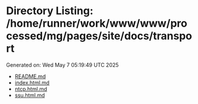 # Directory Listing: /home/runner/work/www/www/processed/mg/pages/site/docs/transport
Generated on: Wed May  7 05:19:49 UTC 2025

- [README.md](README.md)
- [index.html.md](index.html.md)
- [ntcp.html.md](ntcp.html.md)
- [ssu.html.md](ssu.html.md)
